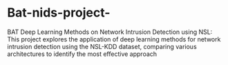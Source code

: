 # Bat-nids-project-
BAT Deep Learning Methods on Network Intrusion Detection using NSL: This project explores the application of deep learning methods for network intrusion detection using the NSL-KDD dataset, comparing various architectures to identify the most effective approach
